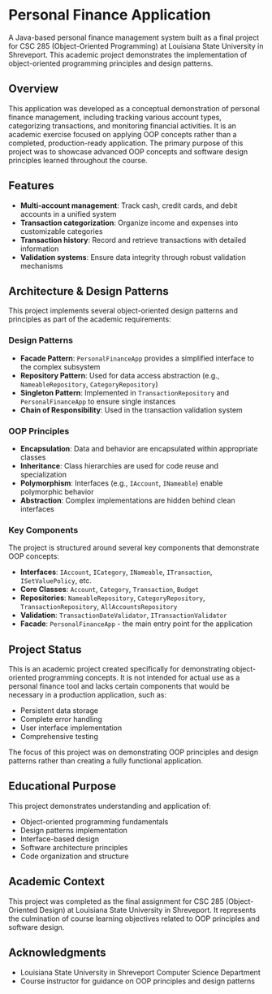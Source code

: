 # Personal Finance Application

A Java-based personal finance management system built as a final project for CSC 285 (Object-Oriented Programming) at Louisiana State University in Shreveport. This academic project demonstrates the implementation of object-oriented programming principles and design patterns.

## Overview

This application was developed as a conceptual demonstration of personal finance management, including tracking various account types, categorizing transactions, and monitoring financial activities. It is an academic exercise focused on applying OOP concepts rather than a completed, production-ready application. The primary purpose of this project was to showcase advanced OOP concepts and software design principles learned throughout the course.

## Features

- **Multi-account management**: Track cash, credit cards, and debit accounts in a unified system
- **Transaction categorization**: Organize income and expenses into customizable categories
- **Transaction history**: Record and retrieve transactions with detailed information
- **Validation systems**: Ensure data integrity through robust validation mechanisms

## Architecture & Design Patterns

This project implements several object-oriented design patterns and principles as part of the academic requirements:

### Design Patterns
- **Facade Pattern**: `PersonalFinanceApp` provides a simplified interface to the complex subsystem
- **Repository Pattern**: Used for data access abstraction (e.g., `NameableRepository`, `CategoryRepository`)  
- **Singleton Pattern**: Implemented in `TransactionRepository` and `PersonalFinanceApp` to ensure single instances
- **Chain of Responsibility**: Used in the transaction validation system

### OOP Principles
- **Encapsulation**: Data and behavior are encapsulated within appropriate classes
- **Inheritance**: Class hierarchies are used for code reuse and specialization
- **Polymorphism**: Interfaces (e.g., `IAccount`, `INameable`) enable polymorphic behavior
- **Abstraction**: Complex implementations are hidden behind clean interfaces

### Key Components

The project is structured around several key components that demonstrate OOP concepts:

- **Interfaces**: `IAccount`, `ICategory`, `INameable`, `ITransaction`, `ISetValuePolicy`, etc.
- **Core Classes**: `Account`, `Category`, `Transaction`, `Budget`
- **Repositories**: `NameableRepository`, `CategoryRepository`, `TransactionRepository`, `AllAccountsRepository`
- **Validation**: `TransactionDateValidator`, `ITransactionValidator`
- **Facade**: `PersonalFinanceApp` - the main entry point for the application

## Project Status

This is an academic project created specifically for demonstrating object-oriented programming concepts. It is not intended for actual use as a personal finance tool and lacks certain components that would be necessary in a production application, such as:

- Persistent data storage
- Complete error handling
- User interface implementation
- Comprehensive testing

The focus of this project was on demonstrating OOP principles and design patterns rather than creating a fully functional application.

## Educational Purpose

This project demonstrates understanding and application of:
- Object-oriented programming fundamentals
- Design patterns implementation
- Interface-based design
- Software architecture principles
- Code organization and structure

## Academic Context

This project was completed as the final assignment for CSC 285 (Object-Oriented Design) at Louisiana State University in Shreveport. It represents the culmination of course learning objectives related to OOP principles and software design.

## Acknowledgments

- Louisiana State University in Shreveport Computer Science Department
- Course instructor for guidance on OOP principles and design patterns
